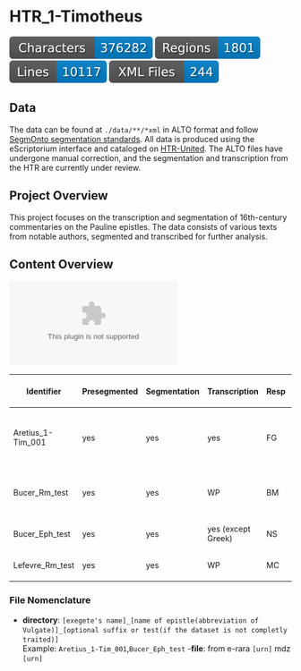 # HTR_1-Timotheus

![characters badge](badges/characters.svg) ![regions badge](badges/regions.svg) ![lines badge](badges/lines.svg) ![files badge](badges/files.svg)

## Data

The data can be found at `./data/**/*xml` in ALTO format and follow [SegmOnto segmentation standards](https://segmonto.github.io). All data is produced using the eScriptorium interface and cataloged on [HTR-United](https://htr-united.github.io). The ALTO files have undergone manual correction, and the segmentation and transcription from the HTR are currently under review.

## Project Overview

This project focuses on the transcription and segmentation of 16th-century commentaries on the Pauline epistles. The data consists of various texts from notable authors, segmented and transcribed for further analysis. 

## Content Overview
![corpus](corpus/corpus_htr.csv)

| Identifier        | Presegmented | Segmentation | Transcription         | Resp | Files Total (Processed) | Author                        | Title                                          | Printer          | Date | Place      | Link Digital Book                                                                 | Library                              | Call Number             |
|------------------|-------------|-------------|----------------------|------|-------------------------|------------------------------|------------------------------------------------|----------------|------|-----------|----------------------------------------------------------------------------------|--------------------------------------|-------------------------|
| Aretius_1-Tim_001 | yes         | yes         | yes                  | FG   | 163 (16-178)[16-178]   | Benedictus Aretius           | *In Epistolas ad Timotheum ad Titum et ad Philemonem* | Jean Le Preux    | 1580 | Morges    | [here](https://mdz-nbn-resolving.de/urn:nbn:de:bvb:12-bsb10313792-3)           | München Bayerische Staatsbibliothek | Exeg. 53 Beibd.1        |
| Bucer_Rm_test    | yes         | yes         | WP                   | BM   | 54 (466-519)[466-486]  | Martin Bucer                | *Metaphrases et enarrationem in Epistolam ad Romanos* | Wendelin Rihel   | 1536 | Strasbourg | [here](https://mdz-nbn-resolving.de/urn:nbn:de:bvb:12-bsb11059175-0)           | Regensburg Staatliche Bibliothek    | 999/2Script.662         |
| Bucer_Eph_test   | yes         | yes         | yes (except Greek)   | NS   | 224 (1-224)[1-41]      | Martin Bucer                | *Epistolam ad Ephesios*                         | Anonymus        | 1527 | Strasbourg | [here](https://mdz-nbn-resolving.de/urn:nbn:de:bvb:12-bsb00035303-6)           | München Bayerische Staatsbibliothek | Polem. 408 Beibd.2      |
| Lefevre_Rm_test  | yes         | yes         | WP                   | MC   | 82 (203-284)[203-222]  | Jacques Lefèvre d'Étaples   | *Commentarii in epistolas d. Pauli*            | Anonymus        | 1512 | Paris      | [here](https://mdz-nbn-resolving.de/urn:nbn:de:bvb:12-bsb11059254-9)           | Regensburg Staatliche Bibliothek    | 999/2Script.801         |


### File Nomenclature

- **directory**: `[exegete's name]_[name of epistle(abbreviation of Vulgate)]_[optional suffix or test(if the dataset is not completly traited)]`  
  Example: `Aretius_1-Tim_001`,`Bucer_Eph_test`
-**file**: from e-rara `[urn]`
                mdz `[urn]`

